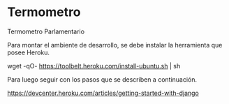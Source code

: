 Termometro
==========

Termometro Parlamentario


Para montar el ambiente de desarrollo, se debe instalar la herramienta que posee Heroku.

wget -qO- https://toolbelt.heroku.com/install-ubuntu.sh | sh


Para luego seguir con los pasos que se describen a continuación.

https://devcenter.heroku.com/articles/getting-started-with-django
